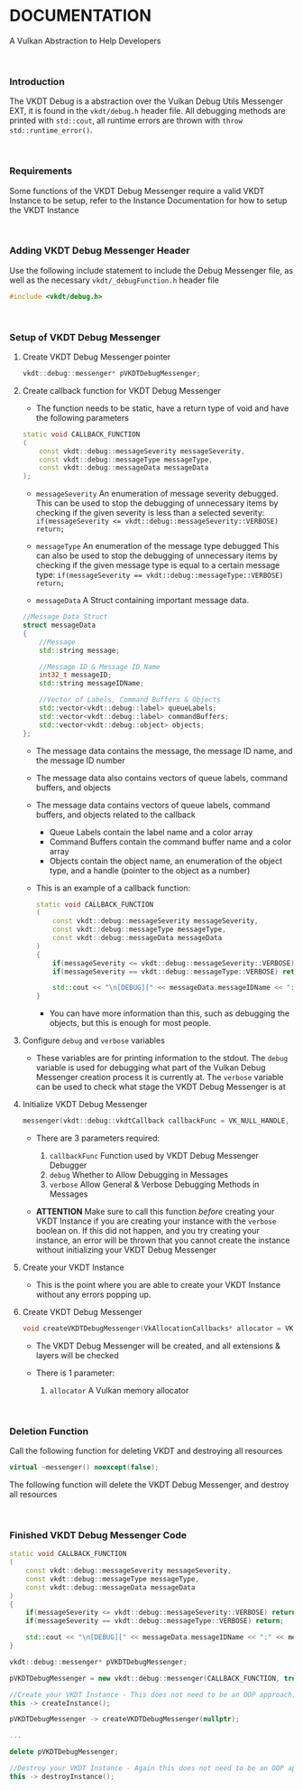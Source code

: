 # DOCUMENTATION

A Vulkan Abstraction to Help Developers

<br>

### Introduction

The VKDT Debug is a abstraction over the Vulkan Debug Utils Messenger EXT, it is found in the `vkdt/debug.h` header file.
All debugging methods are printed with `std::cout`, all runtime errors are thrown with `throw std::runtime_error()`.

<br>

### Requirements

Some functions of the VKDT Debug Messenger require a valid VKDT Instance to be setup, refer to the Instance Documentation for how to setup the VKDT Instance

<br>

### Adding VKDT Debug Messenger Header

Use the following include statement to include the Debug Messenger file, as well as the necessary `vkdt/_debugFunction.h` header file
```cpp
#include <vkdt/debug.h>
```

<br>

### Setup of VKDT Debug Messenger

1. Create VKDT Debug Messenger pointer
	```cpp
	vkdt::debug::messenger* pVKDTDebugMessenger;
	```

2. Create callback function for VKDT Debug Messenger
	- The function needs to be static, have a return type of void and have the following parameters

	```cpp
	static void CALLBACK_FUNCTION
	(
		const vkdt::debug::messageSeverity messageSeverity,
		const vkdt::debug::messageType messageType,
		const vkdt::debug::messageData messageData
	);
	```

	- `messageSeverity` An enumeration of message severity debugged. This can be used to stop the debugging of unnecessary items by checking if the given severity is less than a selected severity: `if(messageSeverity <= vkdt::debug::messageSeverity::VERBOSE) return;`

	- `messageType` An enumeration of the message type debugged This can also be used to stop the debugging of unnecessary items by checking if the given message type is equal to a certain message type: `if(messageSeverity == vkdt::debug::messageType::VERBOSE) return;`

	- `messageData` A Struct containing important message data.
	```cpp
	//Message Data Struct
	struct messageData
	{
		//Message
		std::string message;

		//Message ID & Message ID Name
		int32_t messageID;
		std::string messageIDName;

		//Vector of Labels, Command Buffers & Objects
		std::vector<vkdt::debug::label> queueLabels;
		std::vector<vkdt::debug::label> commandBuffers;
		std::vector<vkdt::debug::object> objects;
	};
	```

	- The message data contains the message, the message ID name, and the message ID number
	- The message data also contains vectors of queue labels, command buffers, and objects
	- The message data contains vectors of queue labels, command buffers, and objects related to the callback
		- Queue Labels contain the label name and a color array
		- Command Buffers contain the command buffer name and a color array
		- Objects contain the object name, an enumeration of the object type, and a handle (pointer to the object as a number)

	- This is an example of a callback function:
		```cpp
		static void CALLBACK_FUNCTION
		(
			const vkdt::debug::messageSeverity messageSeverity,
			const vkdt::debug::messageType messageType,
			const vkdt::debug::messageData messageData
		)
		{
			if(messageSeverity <= vkdt::debug::messageSeverity::VERBOSE) return;
			if(messageSeverity == vkdt::debug::messageType::VERBOSE) return;

			std::cout << "\n[DEBUG][" << messageData.messageIDName << ":" << messageData.messageID << " ]" << messageData.message << "\n\n";
		}
		```
		- You can have more information than this, such as debugging the objects, but this is enough for most people.

3. Configure `debug` and `verbose` variables
	- These variables are for printing information to the stdout. The `debug` variable is used for debugging what part of the Vulkan Debug Messenger creation process it is currently at. The `verbose` variable can be used to check what stage the VKDT Debug Messenger is at

4. Initialize VKDT Debug Messenger
	```cpp
	messenger(vkdt::debug::vkdtCallback callbackFunc = VK_NULL_HANDLE, const bool debug = false, const bool verbose = false) noexcept;
	```

	- There are 3 parameters required:
		1. `callbackFunc` Function used by VKDT Debug Messenger Debugger
		2. `debug` Whether to Allow Debugging in Messages
		3. `verbose` Allow General & Verbose Debugging Methods in Messages

	- **ATTENTION** Make sure to call this function *before* creating your VKDT Instance if you are creating your instance with the `verbose` boolean on. If this did not happen, and you try creating your instance, an error will be thrown that you cannot create the instance without initializing your VKDT Debug Messenger

5. Create your VKDT Instance
	- This is the point where you are able to create your VKDT Instance without any errors popping up.

6. Create VKDT Debug Messenger
	```cpp
	void createVKDTDebugMessenger(VkAllocationCallbacks* allocator = VK_NULL_HANDLE);
	```

	- The VKDT Debug Messenger will be created, and all extensions & layers will be checked

	- There is 1 parameter:
		1. `allocator` A Vulkan memory allocator

<br>

### Deletion Function

Call the following function for deleting VKDT and destroying all resources

```cpp
virtual ~messenger() noexcept(false);
```

The following function will delete the VKDT Debug Messenger, and destroy all resources

<br>

### Finished VKDT Debug Messenger Code

```cpp
static void CALLBACK_FUNCTION
(
	const vkdt::debug::messageSeverity messageSeverity,
	const vkdt::debug::messageType messageType,
	const vkdt::debug::messageData messageData
)
{
	if(messageSeverity <= vkdt::debug::messageSeverity::VERBOSE) return;
	if(messageSeverity == vkdt::debug::messageType::VERBOSE) return;

	std::cout << "\n[DEBUG][" << messageData.messageIDName << ":" << messageData.messageID << " ]" << messageData.message << "\n\n";
}

vkdt::debug::messenger* pVKDTDebugMessenger;

pVKDTDebugMessenger = new vkdt::debug::messenger(CALLBACK_FUNCTION, true, true);

//Create your VKDT Instance - This does not need to be an OOP approach, but is recommended for RAII
this -> createInstance();

pVKDTDebugMessenger -> createVKDTDebugMessenger(nullptr);

...

delete pVKDTDebugMessenger;

//Destroy your VKDT Instance - Again this does not need to be an OOP approach
this -> destroyInstance();
```